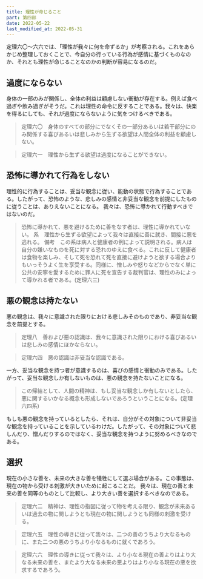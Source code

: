 ```yaml
---
title: 理性が命じること
part: 第四部
date: 2022-05-22
last_modified_at: 2022-05-31
---
```


定理六〇～六六では、「理性が我々に何を命ずるか」が考察される。これをあらかじめ整理しておくことで、今自分の行っている行為が感情に基づくものなのか、それとも理性が命じることなのかの判断が容易になるのだ。

## 過度にならない

身体の一部のみが関係し、全体の利益は顧慮しない衝動が存在する。例えば食べ過ぎや飲み過ぎがそうだ。これは理性の命令に反することである。我々は、快楽を得るにしても、それが過度にならないように気をつけるべきである。

>定理六〇　身体のすべての部分にでなくその一部分あるいは若干部分にのみ関係する喜びあるいは悲しみから生ずる欲望は人間全体の利益を顧慮しない。

>定理六一　理性から生ずる欲望は過度になることができない。

## 恐怖に導かれて行為をしない

理性的に行為することは、妥当な観念に従い、能動の状態で行為することである。したがって、恐怖のような、悲しみの感情と非妥当な観念を前提にしたものに従うことは、ありえないことになる。
我々は、恐怖に導かれて行動すべきではないのだ。

>恐怖に導かれて、悪を避けるために善をなす者は、理性に導かれていない。
>系　理性から生ずる欲望によって我々は直接に善に就き、間接に悪を逃れる。
>備考　この系は病人と健康者の例によって説明される。病人は自分の嫌いなものを死に対する恐れのゆえに食べる。これに反して健康者は食物を楽しみ、そして死を恐れて死を直接に避けようと欲する場合よりもいっそうよく生を享受する。同様に、憎しみや怒りなどからでなく単に公共の安寧を愛するために罪人に死を宣告する裁判官は、理性のみによって導かれる者である。(定理六三)

## 悪の観念は持たない

悪の観念は、我々に意識された限りにおける悲しみそのものであり、非妥当な観念を前提とする。

>定理八　善および悪の認識は、我々に意識された限りにおける喜びあるいは悲しみの感情にほかならない。

>定理六四　悪の認識は非妥当な認識である。

一方、妥当な観念を持つ者が意識するのは、喜びの感情と衝動のみである。したがって、妥当な観念しか有しないものは、悪の観念を持たないことになる。

>この帰結として、人間の精神は、もし妥当な観念しか有しないとしたら、悪に関するいかなる概念も形成しないであろうということになる。(定理六四系)

もしも悪の観念を持っているとしたら、それは、自分がその対象について非妥当な観念を持っていることを示しているわけだ。したがって、その対象について悲しんだり、憎んだりするのではなく、妥当な観念を持つように努めるべきなのである。

## 選択

現在の小さな善を、未来の大きな善を犠牲にして選ぶ場合がある。この事態は、現在の物から受ける刺激が大きいために起こることだ。
我々は、現在の善と未来の善を同等のものとして比較し、より大きい善を選択するべきなのである。

>定理六二　精神は、理性の指図に従って物を考える限り、観念が未来あるいは過去の物に関しようとも現在の物に関しようとも同様の刺激を受ける。

>定理六五　理性の導きに従って我々は、二つの善のうちより大なるものに、また二つの悪のうちより小なるものに就くであろう。

>定理六六　理性の導きに従って我々は、より小なる現在の善よりはより大なる未来の善を、またより大なる未来の悪よりはより小なる現在の悪を欲求するであろう。